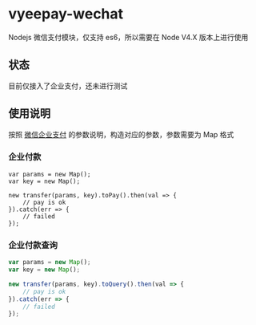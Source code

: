 # vyeepay-wechat
Nodejs 微信支付模块，仅支持 es6，所以需要在 Node V4.X 版本上进行使用

## 状态
目前仅接入了企业支付，还未进行测试

## 使用说明
按照 [微信企业支付](https://pay.weixin.qq.com/wiki/doc/api/mch_pay.php?chapter=14_1) 的参数说明，构造对应的参数，参数需要为 Map 格式

### 企业付款

``` nodejs
var params = new Map();
var key = new Map();

new transfer(params, key).toPay().then(val => {
    // pay is ok
}).catch(err => {
    // failed
});
```

### 企业付款查询

```javascript
var params = new Map();
var key = new Map();

new transfer(params, key).toQuery().then(val => {
    // pay is ok
}).catch(err => {
    // failed
});
```
